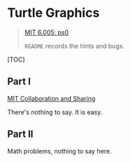 # Turtle Graphics

> [MIT 6.005: ps0](https://ocw.mit.edu/ans7870/6/6.005/s16/psets/ps0/)
>
> `README` records the hints and bugs.

[TOC]

## Part I

[MIT Collaboration and Sharing](https://ocw.mit.edu/ans7870/6/6.005/s16/general/collaboration.html)

There's nothing to say. It is easy.

## Part II

Math problems, nothing to say here.
